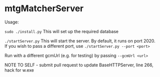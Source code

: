 mtgMatcherServer
================

Usage:

`sudo ./install.py`
This will set up the required database

`./startServer.py`
This will start the server. By default, it runs on port 2020. If you wish to pass a different port, use `./startServer.py --port <port>`

Run with a different gcmUrl (e.g. for testing) by passing `--gcmUrl <url>`

NOTE TO SELF - submit pull request to update BaseHTTPServer, line 266, hack for w.exe
